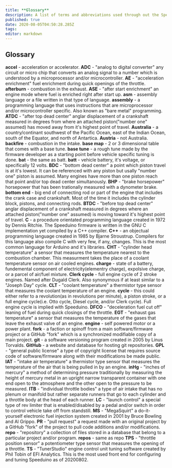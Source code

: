 ```yaml
---
title: **Glossary**
description: A list of terms and abbreviations used through out the Speeduino community and beyond.
published: true
date: 2020-08-05T04:50:28.285Z
tags: 
editor: markdown
---
```


Glossary
-----------------

**accel** - acceleration or accelerator.
**ADC** - "analog to digital converter" any circuit or micro chip that converts an analog signal to a number which is understood by a microprocessor and/or microcontroller.
**AE** - "acceleration enrichment" fuel enrichment during quick openings of the throttle.
**afterburn** - combustion in the exhaust.
**ASE** - "after start enrichment" an engine mode where fuel is enriched right after start up.
**asm** - assembly language or a file written in that type of language.
**assembly** - a programming language that uses instructions that are microprocessor and/or microcontroller specific.  Also known as "bare metal" programming.
**ATDC** - "after top dead center" anglar displacement of a crankshaft measured in degrees from where an attached piston("number one" assumed) has moved away from it's highest point of travel.
**Australia** - a country/continant southwest of the Pacific Ocean, east of the Indian Ocean, south of the Equator, and north of Antartica.
**Austria** - not Australia.
**backfire** - combustion in the intake.
**base map** - 2 or 3 dimensional table that comes with a base tune.
**base tune** - a rough tune made by the firmware developer as a starting point before vehicle specific tuning is done.
**bat** - the same as batt.
**batt** - vehicle battery, it's voltage, or specifically 12 volts.
**BDC** - "bottom dead center" a point which piston travel is at it's lowest. It can be referenced with any piston but usally "number one" piston is assumed. Many engines have more than one piston reach that point and/or top dead center simultanously.
**BHP** - "brake horsepower" horsepower that has been trationally measured with a dynometer brake.
**bottom end** - big end of connecting rod or part of the engine that includes the crank case and crankshaft. Most of the time it includes the cylinder block, pistons, and connecting rods.
**BTDC** - "before top dead center" anglar displacement of a crankshaft measured in degrees where an attached piston("number one" assumed) is moving toward it's highest point of travel.
**C** - a procedure orientated programming language created in 1972 by Dennis Ritchie.  The Speeduino firmware is written in the GNU C implementation yet compiled by a C++ compiler.
**C++** - an objectual programming language created in 1985 by Bjarne Stroustrup.  Compilers for this language also compile C with very few, if any, changes. This is the most common language for Arduino and it's libraries.
**CHT** - "cylinder head temperature" a sensor that measures the temperature nearest to the combustion chamber.  This measurment takes the place of a coolant temperature sensor on air cooled engines.
**charge** - state of a battery, fundemental component of electricity(elementry charge), expolsive charge, or a parcel of air/fuel mixture.
**Clerk cycle** - full engine cycle of 2 stroke engines. Named after Dugald Clerk. Also synonymous if at least similar to a "Joseph Day" cycle.
**CLT** - "coolant temperature" a thermistor type sensor that measures the coolant temperature of an engine.
**cycle** - this could either refer to a revolution(as in revolutions per minute), a piston stroke, or a full engine cycle(i.e. Otto cycle, Diesel cycle, and/or Clerk cycle). Full engine cycle is implied with Speeduino.
**DFCO** - "deceleration fuel cut off" leaning of fuel during quick closings of the throttle.
**EGT** - "exhaust gas temperature" a sensor that measures the temperature of the gases that leave the exhaust valve of an engine.
**engine** - self powered motor or a power plant.
**fork** - a faction or spinoff from a main software/firmware project or a GitHub "fork" which is a synchronized modifiable copy of a main project.
**git** - a software versioning program created in 2005 by Linus Torvalds.
**GitHub** - a website and database for hosting git repositories.
**GPL** - "general public license" a type of copyright license that requires source code of software/firmware along with their modifications be made public. 
**IAT** - "intake air temperature" a thermistor type sensor that measures the temperature of the air that is being pulled in by an engine.
**inHg** - "inches of mercury" a method of determining pressure traditionally by measuring the height of mercury metal in an upright narrow transparent container with one end open to the atmosphere and the other open to the pressure to be measured.
**ITB** - "individual throttle bodies" a type of air intake that has no plenum or manifold but rather separate runners that go to each cylinder and a throttle body at the head of each runner.
**LC** - "launch control" a special type of rev limiter that is enabled/disabled by a pedal and/or switch in order to control vehicle take off from standstill.
**MS** - "MegaSquirt" a do-it-yourself electronic fuel injection system created in 2001 by Bruce Bowling and Al Grippo.
**PR** - "pull request" a request made with an original project by a GitHub "fork" of the project to pull code additions and/or modifications.
**repo** - "repository" a collection of files stored in a database that belong to a particular project and/or program.
**repos** - same as repo
**TPS** - "throttle position sensor" a potentiometer type sensor that measures the opening of a throttle.
**TS** - "TunerStudio" engine control unit tuning software created by Phil Tobin of EFI Analytics. This is the most used front end for configuring and tuning Speeduino as of 20200802.
